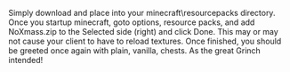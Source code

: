 Simply download and place into your minecraft\resourcepacks directory. Once you startup minecraft, goto options, resource packs, and add NoXmass.zip to the Selected side (right) and click Done. 
This may or may not cause your client to have to reload textures. Once finished, you should be greeted once again with plain, vanilla, chests. As the great Grinch intended!
